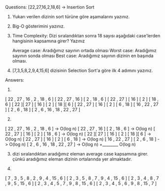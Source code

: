 Questions: [22,27,16,2,18,6] -> Insertion Sort

1) Yukarı verilen dizinin sort türüne göre aşamalarını yazınız.

2) Big-O gösterimini yazınız.

3) Time Complexity: Dizi sıralandıktan sonra 18 sayısı aşağıdaki case'lerden hangisinin kapsamına girer? Yazınız

    Average case: Aradığımız sayının ortada olması
    Worst case: Aradığımız sayının sonda olması
    Best case: Aradığımız sayının dizinin en başında olması.
    
4) [7,3,5,8,2,9,4,15,6] dizisinin Selection Sort'a göre ilk 4 adımını yazınız.    




Answers:

1) 
[ 22 , 27 , 16 , 2  , 18 , 6  ]
[ 22 , 27 , 16 ] [ 2  , 18 , 6  ]
[ 22 , 27 ] [ 16 ] [ 2  ] [ 18 , 6  ]
[ 22 ][ 27 ] [ 16 ] [ 2  ] [ 18 ][ 6  ]
[ 22 , 27 ] [ 16 ] [ 2  ] [ 6 , 18  ]
[ 16 , 22 , 27 ] [ 2 , 6 , 18  ]
[ 2 , 6 , 16 , 18 , 22 , 27 ]


2)
[ 22 , 27 , 16 , 2  , 18 , 6  ]         -> O(log n)
[ 22 , 27 , 16 ] [ 2  , 18 , 6  ]       -> O(log n)
[ 22 , 27 ] [ 16 ] [ 2  ] [ 18 , 6  ]   -> O(log n)
[ 22 ][ 27 ] [ 16 ] [ 2  ] [ 18 ][ 6  ] -> O(log n)
[ 22 , 27 ] [ 16 ] [ 2  ] [ 6 , 18  ]   -> O(log n)
[ 16 , 22 , 27 ] [ 2 , 6 , 18  ]        -> O(log n)
[ 2 , 6 , 16 , 18 , 22 , 27 ]           -> O(log n)
                                        +________
                                            O(log n)
                                       
3) dizi sıralandıktan aradığımız eleman average case kapsamına girer. çünkü aradığımız eleman dizinin ortalarında yer almaktadır.     

4)
[ 7 , 3 , 5 , 8 , 2 , 9 , 4 , 15 , 6 ]
[ 2 , 3 , 5 , 8 , 7 , 9 , 4 , 15 , 6 ]
[ 2 , 3 , 4 , 8 , 7 , 9 , 5 , 15 , 6 ]
[ 2 , 3 , 4 , 5 , 7 , 9 , 8 , 15 , 6 ]
[ 2 , 3 , 4 , 5 , 6 , 9 , 8 , 15 , 7 ]

